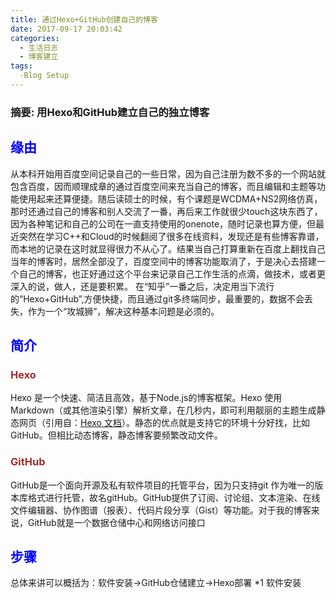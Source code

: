 ```yaml
---
title: 通过Hexo+GitHub创建自己的博客
date: 2017-09-17 20:03:42
categories:
  - 生活日志
  - 博客建立
tags:
  -Blog Setup
---
```

### 摘要: 用Hexo和GitHub建立自己的独立博客
<!--more-->
## <font color=#0000FF>缘由</font>
从本科开始用百度空间记录自己的一些日常，因为自己注册为数不多的一个网站就包含百度，因而顺理成章的通过百度空间来充当自己的博客，而且编辑和主题等功能使用起来还算便捷。随后读硕士的时候，有个课题是WCDMA+NS2网络仿真，那时还通过自己的博客和别人交流了一番，再后来工作就很少touch这块东西了，因为各种笔记和自己的公司在一直支持使用的onenote，随时记录也算方便，但最近突然在学习C++和Cloud的时候翻阅了很多在线资料，发现还是有些博客靠谱，而本地的记录在这时就显得很力不从心了。结果当自己打算重新在百度上翻找自己当年的博客时，居然全部没了，百度空间中的博客功能取消了，于是决心去搭建一个自己的博客，也正好通过这个平台来记录自己工作生活的点滴，做技术，或者更深入的说，做人，还是要积累。
在“知乎”一番之后，决定用当下流行的“Hexo+GitHub”,方便快捷，而且通过git多终端同步，最重要的，数据不会丢失，作为一个“攻城狮”，解决这种基本问题是必须的。
## <font color=#0000FF>简介</font>
### <font color=#A52A2A>Hexo</font>
Hexo 是一个快速、简洁且高效，基于Node.js的博客框架。Hexo 使用 Markdown（或其他渲染引擎）解析文章，在几秒内，即可利用靓丽的主题生成静态网页（引用自：[Hexo 文档](https://hexo.io/zh-cn/docs/)）。静态的优点就是支持它的环境十分好找，比如GitHub。但相比动态博客，静态博客要频繁改动文件。
### <font color=#A52A2A>GitHub</font>
GitHub是一个面向开源及私有软件项目的托管平台，因为只支持git 作为唯一的版本库格式进行托管，故名gitHub。GitHub提供了订阅、讨论组、文本渲染、在线文件编辑器、协作图谱（报表）、代码片段分享（Gist）等功能。对于我的博客来说，GitHub就是一个数据仓储中心和网络访问接口
## <font color=#0000FF>步骤</font>
总体来讲可以概括为：软件安装->GitHub仓储建立->Hexo部署
*1 软件安装
